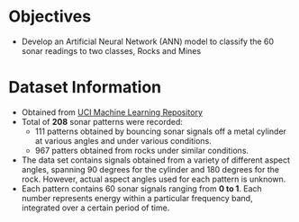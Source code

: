 # Objectives
* Develop an Artificial Neural Network (ANN) model to classify the 60 sonar readings to two classes, Rocks and Mines

# Dataset Information
- Obtained from [UCI Machine Learning Repository](http://archive.ics.uci.edu/ml/)
- Total of **208** sonar patterns were recorded:
    - 111 patterns obtained by bouncing sonar signals off a metal cylinder at various angles and under various conditions.
    - 967 patters obtained from rocks under similar conditions.
- The data set contains signals obtained from a variety of different aspect angles, spanning 90 degrees for the cylinder and 180 degrees for the rock. However, actual aspect angles used for each pattern is unknown.
- Each pattern contains 60 sonar signals ranging from **0 to 1**. Each number represents energy within a particular frequency band, integrated over a certain period of time.
